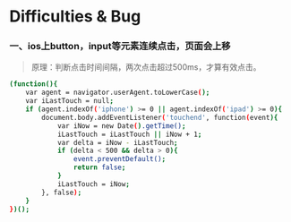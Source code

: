 # Difficulties & Bug

### 一、ios上button，input等元素连续点击，页面会上移
>原理：判断点击时间间隔，两次点击超过500ms，才算有效点击。  

``` bash
(function(){
    var agent = navigator.userAgent.toLowerCase();
    var iLastTouch = null;
    if (agent.indexOf('iphone') >= 0 || agent.indexOf('ipad') >= 0){
        document.body.addEventListener('touchend', function(event){
            var iNow = new Date().getTime();
            iLastTouch = iLastTouch || iNow + 1;
            var delta = iNow - iLastTouch;
            if (delta < 500 && delta > 0){
                event.preventDefault();
                return false;
            }
            iLastTouch = iNow;
        }, false);
    }
})();
```
